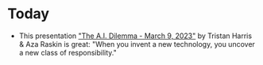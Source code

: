 # Today

* This presentation ["The A.I. Dilemma - March 9, 2023"](https://vimeo.com/809258916/92b420d98a?fbclid=IwAR32Vev6DQvyCjeD6yl9gelnrDcMAc0xOS9594rMq3JCuCBtEuOWOwkU1nQ&mibextid=S66gvF) by Tristan Harris & Aza Raskin is great: "When you invent a new technology, you uncover a new class of responsibility."
